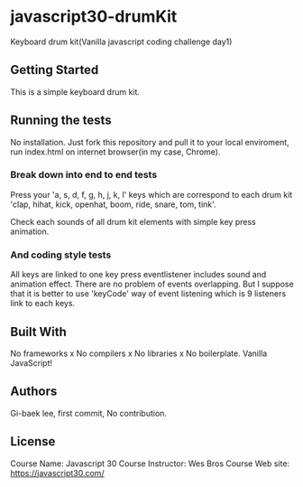 # javascript30-drumKit
Keyboard drum kit(Vanilla javascript coding challenge day1)

## Getting Started
This is a simple keyboard drum kit.

## Running the tests
No installation. Just fork this repository and pull it to your local enviroment, run index.html on internet browser(in my case, Chrome).

### Break down into end to end tests
Press your 'a, s, d, f, g, h, j, k, l' keys which are correspond to each drum kit 'clap, hihat, kick, openhat, boom, ride, snare, tom, tink'.

Check each sounds of all drum kit elements with simple key press animation.

### And coding style tests

All keys are linked to one key press eventlistener includes sound and animation effect.
There are no problem of events overlapping.
But I suppose that it is better to use 'keyCode' way of event listening which is 9 listeners link to each keys.

## Built With
No frameworks x No compilers x No libraries x No boilerplate. Vanilla JavaScript!

## Authors
Gi-baek lee, first commit, No contribution.

## License
Course Name: Javascript 30
Course Instructor: Wes Bros
Course Web site: https://javascript30.com/

